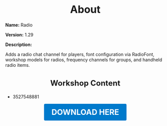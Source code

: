 <h1 style="text-align:center; font-size:2rem; font-weight:bold;">About</h1>

**Name:**
Radio

**Version:**
1.29

**Description:**

Adds a radio chat channel for players, font configuration via RadioFont, workshop models for radios, frequency channels for groups, and handheld radio items.

<h2 style="text-align:center; font-size:1.5rem; font-weight:bold;">Workshop Content</h2>

- 3527548881





<p align="center"><a href="https://github.com/LiliaFramework/Modules/raw/refs/heads/gh-pages/radio.zip" style="display:inline-block;padding:12px 24px;font-size:1.5rem;font-weight:bold;text-decoration:none;color:#fff;background-color:var(--md-primary-fg-color,#007acc);border-radius:4px;">DOWNLOAD HERE</a></p>